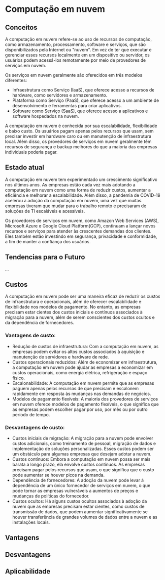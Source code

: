 # Computação em nuvem

## Conceitos

A computação em nuvem refere-se ao uso de recursos de computação, como armazenamento, processamento, software e serviços, que são disponibilizados pela Internet ou "nuvem". Em vez de ter que executar e gerenciar esses recursos localmente em um dispositivo ou servidor, os usuários podem acessá-los remotamente por meio de provedores de serviços em nuvem.

Os serviços em nuvem geralmente são oferecidos em três modelos diferentes:
- Infraestrutura como Serviço (IaaS), que oferece acesso a recursos de hardware, como servidores e armazenamento.
- Plataforma como Serviço (PaaS), que oferece acesso a um ambiente de desenvolvimento e ferramentas para criar aplicativos.
- Software como Serviço (SaaS), que oferece acesso a aplicativos e software hospedados na nuvem.

A computação em nuvem é conhecida por sua escalabilidade, flexibilidade e baixo custo. Os usuários pagam apenas pelos recursos que usam, sem precisar investir em hardware caro ou em manutenção de infraestrutura local. Além disso, os provedores de serviços em nuvem geralmente têm recursos de segurança e backup melhores do que a maioria das empresas individuais poderia pagar.

## Estado atual

A computação em nuvem tem experimentado um crescimento significativo nos últimos anos. As empresas estão cada vez mais adotando a computação em nuvem como uma forma de reduzir custos, aumentar a eficiência e melhorar a escalabilidade. Além disso, a pandemia de COVID-19 acelerou a adoção da computação em nuvem, uma vez que muitas empresas tiveram que mudar para o trabalho remoto e precisaram de soluções de TI escaláveis ​​e acessíveis.

Os provedores de serviços em nuvem, como Amazon Web Services (AWS), Microsoft Azure e Google Cloud Platform(GCP), continuam a lançar novos recursos e serviços para atender às crescentes demandas dos clientes. Eles também estão investindo em segurança, privacidade e conformidade, a fim de manter a confiança dos usuários.

## Tendencias para o Futuro

...

## Custos

A computação em nuvem pode ser uma maneira eficaz de reduzir os custos de infraestrutura e operacionais, além de oferecer escalabilidade e flexibilidade nos modelos de pagamento. No entanto, as empresas precisam estar cientes dos custos iniciais e contínuos associados à migração para a nuvem, além de serem conscientes dos custos ocultos e da dependência de fornecedores.

### Vantagens de custo:

- Redução de custos de infraestrutura: Com a computação em nuvem, as empresas podem evitar os altos custos associados à aquisição e manutenção de servidores e hardware de rede.
- Custos operacionais reduzidos: Além de economizar em infraestrutura, a computação em nuvem pode ajudar as empresas a economizar em custos operacionais, como energia elétrica, refrigeração e espaço físico.
- Escalonabilidade: A computação em nuvem permite que as empresas paguem apenas pelos recursos de que precisam e escalonem rapidamente em resposta às mudanças nas demandas de negócios.
- Modelos de pagamento flexíveis: A maioria dos provedores de serviços em nuvem oferece modelos de pagamento flexíveis, o que significa que as empresas podem escolher pagar por uso, por mês ou por outro período de tempo.

### Desvantagens de custo:

- Custos iniciais de migração: A migração para a nuvem pode envolver custos adicionais, como treinamento de pessoal, migração de dados e implementação de soluções personalizadas. Esses custos podem ser um obstáculo para algumas empresas que desejam adotar a nuvem.
- Custos contínuos: Embora a computação em nuvem possa ser mais barata a longo prazo, ela envolve custos contínuos. As empresas precisam pagar pelos recursos que usam, o que significa que o custo pode aumentar se houver picos na demanda.
- Dependência de fornecedores: A adoção da nuvem pode levar à dependência de um único fornecedor de serviços em nuvem, o que pode tornar as empresas vulneráveis a aumentos de preços e mudanças de políticas do fornecedor.
- Custos ocultos: Há alguns custos ocultos associados à adoção da nuvem que as empresas precisam estar cientes, como custos de transmissão de dados, que podem aumentar significativamente se houver transferência de grandes volumes de dados entre a nuvem e as instalações locais.







## Vantagens

## Desvantagens

## Aplicabilidade




